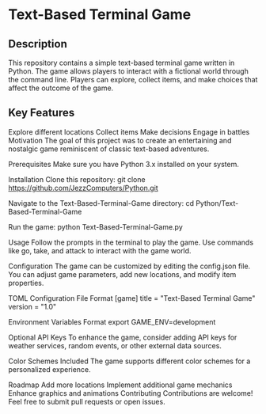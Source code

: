 # Text-Based Terminal Game

## Description
This repository contains a simple text-based terminal game written in Python. The game allows players to interact with a fictional world through the command line. Players can explore, collect items, and make choices that affect the outcome of the game.

## Key Features
Explore different locations
Collect items
Make decisions
Engage in battles
Motivation
The goal of this project was to create an entertaining and nostalgic game reminiscent of classic text-based adventures.

Prerequisites
Make sure you have Python 3.x installed on your system.

Installation
Clone this repository:
git clone https://github.com/JezzComputers/Python.git

Navigate to the Text-Based-Terminal-Game directory:
cd Python/Text-Based-Terminal-Game

Run the game:
python Text-Based-Terminal-Game.py

Usage
Follow the prompts in the terminal to play the game. Use commands like go, take, and attack to interact with the game world.

Configuration
The game can be customized by editing the config.json file. You can adjust game parameters, add new locations, and modify item properties.

TOML Configuration File Format
[game]
title = "Text-Based Terminal Game"
version = "1.0"

Environment Variables Format
export GAME_ENV=development

Optional API Keys
To enhance the game, consider adding API keys for weather services, random events, or other external data sources.

Color Schemes Included
The game supports different color schemes for a personalized experience.

Roadmap
Add more locations
Implement additional game mechanics
Enhance graphics and animations
Contributing
Contributions are welcome! Feel free to submit pull requests or open issues.

